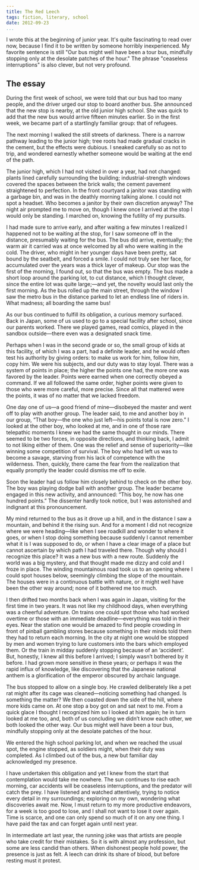 ```yaml
---
title: The Red Leech
tags: fiction, literary, school
date: 2012-09-23
...
```


I wrote this at the beginning of junior year. It's quite fascinating to
read over now, because I find it to be written by someone horribly
inexperienced.
My favorite sentence is still "Our bus might well have
been a tour bus, mindfully stopping only at the desolate patches of the
hour."
The phrase "ceaseless interruptions" is also clever, but not very
profound.

## The essay

During the first week of school, we were told that our bus had too many
people, and the driver urged our stop to board another bus. She
announced that the new stop is nearby, at the old junior high school.
She was quick to add that the new bus would arrive fifteen minutes
earlier. So in the first week, we became part of a startlingly familiar
group: that of refugees.

The next morning I walked the still streets of darkness. There is a
narrow pathway leading to the junior high; tree roots had made gradual
cracks in the cement, but the effects were dubious. I sneaked carefully
so as not to trip, and wondered earnestly whether someone would be
waiting at the end of the path.

The junior high, which I had not visited in over a year, had not
changed: plants lined carefully surrounding the building;
industrial-strength windows covered the spaces between the brick walls;
the cement pavement straightened to perfection. In the front courtyard a
janitor was standing with a garbage bin, and was in the deathly morning
talking alone. I could not spot a headset. Who becomes a janitor by
their own discretion anyway? The night air prompted me to move on,
though I knew once I arrived at the stop I would only be standing. I
marched on, knowing the futility of my pursuits.

I had made sure to arrive early, and after waiting a few minutes I
realized I happened not to be waiting at the stop, for I saw someone off
in the distance, presumably waiting for the bus. The bus did arrive,
eventually; the warm air it carried was at once welcomed by all who were
waiting in the cold. The driver, who might in her younger days have been
pretty, sat bound by the seatbelt, and forced a smile. I could not truly
see her face, for accumulated over the years was a thick layer of
makeup. Our stop was the first of the morning, I found out, so that the
bus was empty. The bus made a short loop around the parking lot, to cut
distance, which I thought clever, since the entire lot was quite
large;—and yet, the novelty would last only the first morning. As the
bus rolled up the main street, through the window I saw the metro bus in
the distance parked to let an endless line of riders in. What madness;
all boarding the same bus!

As our bus continued to fulfill its obligation, a curious memory
surfaced. Back in Japan, some of us used to go to a special facility
after school, since our parents worked. There we played games, read
comics, played in the sandbox outside—there even was a designated snack
time.

Perhaps when I was in the second grade or so, the small group of kids at
this facility, of which I was a part, had a definite leader, and he
would often test his authority by giving orders: to make us work for
him, follow him, copy him. We were his subjects, and our duty was to
stay loyal. There was a system of points in place; the higher the points
one had, the more one was favored by the leader. Points were earned when
one correctly obeyed a command. If we all followed the same order,
higher points were given to those who were more careful, more precise.
Since all that mattered were the points, it was of no matter that we
lacked freedom.

One day one of us—a good friend of mine—disobeyed the master and went
off to play with another group. The leader said, to me and another boy
in our group, “That boy—the one who just left—his points total is now
zero.” I looked at the other boy, who looked at me, and in one of those
rare telepathic moments I knew we had the same thought in our minds.
There seemed to be two forces, in opposite directions, and thinking
back, I admit to not liking either of them. One was the relief and sense
of superiority—like winning some competition of survival. The boy who
had left us was to become a savage, starving from his lack of competence
with the wilderness. Then, quickly, there came the fear from the
realization that equally promptly the leader could dismiss me off to
exile.

Soon the leader had us follow him closely behind to check on the other
boy. The boy was playing dodge ball with another group. The leader
became engaged in this new activity, and announced: “This boy, he now
has one hundred points.” The dissenter hardly took notice, but I was
astonished and indignant at this pronouncement.

My mind returned to the bus as it drove up a hill, and in the distance I
saw a mountain, and behind it the rising sun. And for a moment I did not
recognize where we were heading—like when I see roadkill and wonder to
where it goes, or when I stop doing something because suddenly I cannot
remember what it is I was supposed to do, or when I have a clear image
of a place but cannot ascertain by which path I had traveled there.
Though why should I recognize this place? It was a new bus with a new
route. Suddenly the world was a big mystery, and that thought made me
dizzy and cold and I froze in place. The winding mountainous road took
us to an opening where I could spot houses below, seemingly climbing the
slope of the mountain. The houses were in a continuous battle with
nature, or it might well have been the other way around; none of it
bothered me too much.

I then drifted two months back when I was again in Japan, visiting for
the first time in two years. It was not like my childhood days, when
everything was a cheerful adventure. On trains one could spot those who
had worked overtime or those with an immediate deadline—everything was
told in their eyes. Near the station one would be amazed to find people
crowding in front of pinball gambling stores because something in their
minds told them they had to return each morning. In the city at night
one would be stopped by men and women trying to lure customers into the
bars which employed them. Or the train in midday suddenly stopping
because of an ‘accident’. But, honestly, I knew all this before I
arrived; I simply wasn’t bothered by it before. I had grown more
sensitive in these years; or perhaps it was the rapid influx of
knowledge, like discovering that the Japanese national anthem is a
glorification of the emperor obscured by archaic language.

The bus stopped to allow on a single boy. He crawled deliberately like a
pet rat might after its cage was cleaned—noticing something had changed.
Is something the matter? We then coasted down the side of the hill,
where more kids came on. At one stop a boy got on and sat next to me.
From a quick glace I thought I recognized him so I looked at him again;
he in turn looked at me too, and, both of us concluding we didn’t know
each other, we both looked the other way. Our bus might well have been a
tour bus, mindfully stopping only at the desolate patches of the hour.

We entered the high school parking lot, and when we reached the usual
spot, the engine stopped, as soldiers might, when their duty was
completed. As I climbed out of the bus, a new but familiar day
acknowledged my presence.

I have undertaken this obligation and yet I knew from the start that
contemplation would take me nowhere. The sun continues to rise each
morning, car accidents will be ceaseless interruptions, and the predator
will catch the prey. I have listened and watched attentively, trying to
notice every detail in my surroundings; exploring on my own, wondering
what discoveries await me. Now, I must return to my more productive
endeavors, for a week is too good to lose, and I shall not want to lose
it over again. Time is scarce, and one can only spend so much of it on
any one thing. I have paid the tax and can forget again until next year.

In intermediate art last year, the running joke was that artists are
people who take credit for their mistakes. So it is with almost any
profession, but some are less candid than others.  When dishonest people
hold power, the presence is just as felt. A leech can drink its share of
blood, but before resting must it protest.
